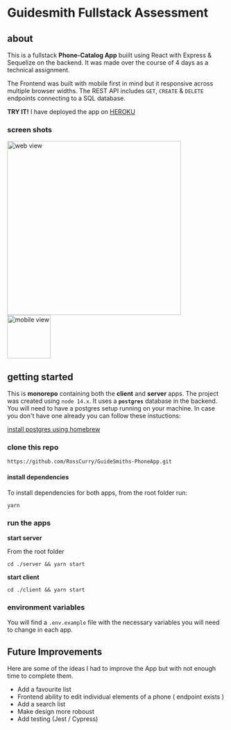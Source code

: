 # Guidesmith Fullstack Assessment


## about

This is a fullstack <strong>Phone-Catalog App</strong> buiilt using React with Express & Sequelize on the backend. It was made over the course of 4 days as a technical assignment. 

The Frontend was built with mobile first in mind but it responsive across multiple browser widths. The REST API includes  `GET`, `CREATE` & `DELETE` endpoints connecting to a SQL database.

<strong>TRY IT!</strong> I have deployed the app on [HEROKU](https://guidesmith-client.herokuapp.com/)

### screen shots

<img src="https://i.imgur.com/9v26WQt.png" alt="web view" width="400" style="margin-right: 100px"/>
<img src="https://i.imgur.com/XBnDwbx.png" alt="mobile view" width="100" />


## getting started

This is <strong>monorepo</strong> containing both the <strong>client</strong> and <strong>server</strong> apps. The project was created using `node 14.x`.
It uses a <strong>`postgres`</strong> database in the backend.
You will need to have a postgres setup running on your machine. In case you don't have one already you can follow these instuctions:

[install postgres using homebrew](https://formulae.brew.sh/formula/postgresql)

### clone this repo

`https://github.com/RossCurry/GuideSmiths-PhoneApp.git`

#### install dependencies
To install dependencies for both apps, from the root folder run: 

`yarn`

### run the apps

<strong>start server</strong>

From the root folder

`cd ./server && yarn start`

<strong>start client</strong>

`cd ./client && yarn start`

### environment variables

You will find a `.env.example` file with the necessary variables you will need to change in each app.

## Future Improvements

Here are some of the ideas I had to improve the App but with not enough time to complete them.

* Add a favourite list
* Frontend ability to edit individual elements of a phone ( endpoint exists )
* Add a search list
* Make design more roboust 
* Add testing (Jest / Cypress)
